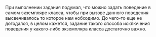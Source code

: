 При выполнении задания подумал, что можно задать поведение в самом экземпляре класса,
чтобы при вызове данного поведения высвечивалось то которое нам нобходимо.
До чего-то еще не догодался, в целом кажется, задание такого способа исключения поведения у какого-либо 
экземпляра класса достаточно важно.